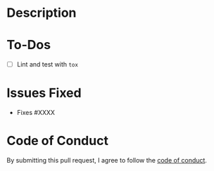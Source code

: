 # Description

<!-- Please describe the changes included in this PR here. -->

# To-Dos

<!-- Before submitting this PR, please lint and build your changes locally. -->
<!-- Add an 'x' between the brackets to mark each checkbox as checked. -->

- [ ] Lint and test with `tox`

# Issues Fixed

<!-- If this PR will fix/resolve an open issue on the repository, please reference it below. -->
<!-- Otherwise, please delete this section. -->

- Fixes #XXXX

# Code of Conduct

By submitting this pull request, I agree to follow the [code of conduct](https://resoto.com/code-of-conduct).
